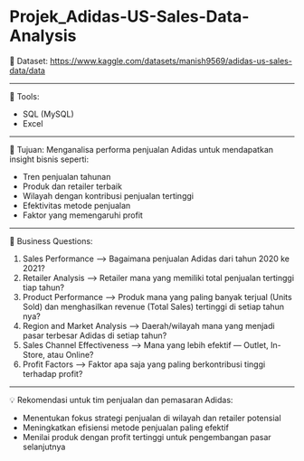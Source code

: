 # Projek_Adidas-US-Sales-Data-Analysis

📂 Dataset: https://www.kaggle.com/datasets/manish9569/adidas-us-sales-data/data

---
🧰 Tools:
- SQL (MySQL)
- Excel
---
🎯 Tujuan:
Menganalisa performa penjualan Adidas untuk mendapatkan insight bisnis seperti:
- Tren penjualan tahunan
- Produk dan retailer terbaik
- Wilayah dengan kontribusi penjualan tertinggi
- Efektivitas metode penjualan
- Faktor yang memengaruhi profit
---
🧠 Business Questions:
1. Sales Performance --> Bagaimana penjualan Adidas dari tahun 2020 ke 2021?
2. Retailer Analysis --> Retailer mana yang memiliki total penjualan tertinggi tiap tahun?
3. Product Performance --> Produk mana yang paling banyak terjual (Units Sold) dan menghasilkan revenue (Total Sales) tertinggi di setiap tahun nya?
4. Region and Market Analysis --> Daerah/wilayah mana yang menjadi pasar terbesar Adidas di setiap tahun?
5. Sales Channel Effectiveness --> Mana yang lebih efektif — Outlet, In-Store, atau Online?
6. Profit Factors --> Faktor apa saja yang paling berkontribusi tinggi terhadap profit?
---
💡 Rekomendasi untuk tim penjualan dan pemasaran Adidas:
- Menentukan fokus strategi penjualan di wilayah dan retailer potensial
- Meningkatkan efisiensi metode penjualan paling efektif
- Menilai produk dengan profit tertinggi untuk pengembangan pasar selanjutnya

